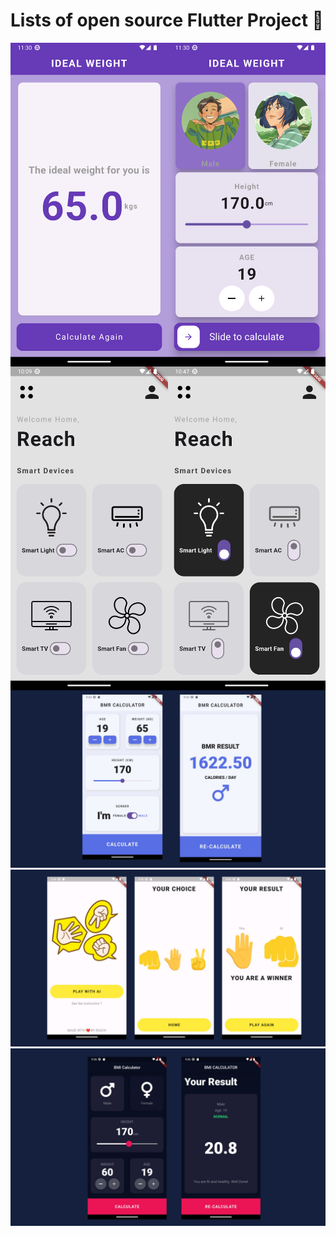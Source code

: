 # Lists of open source Flutter Project 💜

<imga src="https://github.com/Re4ch-Jay/Meditation_App/blob/main/assets/images/demo.png" />

<img align="right" alt="img" src="https://github.com/Re4ch-Jay/Ideal-Weight-Calculator/blob/main/images/home.png" width="50%" height="auto" />

<img align="left" alt="img" src="https://github.com/Re4ch-Jay/Ideal-Weight-Calculator/blob/main/images/result.png" width="50%" height="auto" />

<img align="right" alt="img" src="https://github.com/Re4ch-Jay/Smart-Home/blob/main/images/demo1.png" width="50%" height="auto" />

<img align="left" alt="img" src="https://github.com/Re4ch-Jay/Smart-Home/blob/main/images/demo2.png" width="50%" height="auto" />

<img alt="img" src="https://github.com/Re4ch-Jay/bmr_calculator_flutter/blob/main/images/preview.png" />

<img alt="img" src="https://github.com/Re4ch-Jay/rock_paper_scissors_game_flutter/blob/main/images/preview/preview.png" />

<img alt="img" src="https://github.com/Re4ch-Jay/bmi_calculator_flutter/blob/main/2.png"/>
